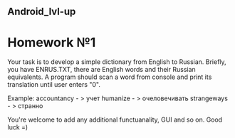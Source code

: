 ## Android_lvl-up

# Homework №1
Your task is to develop a simple dictionary from English to Russian. Briefly, you have ENRUS.TXT, there are English words and their Russian equivalents. A program should scan a word from console and print its translation until user enters "0". 

  Example:
  accountancy - > учет
  humanize - > очеловечивать
  strangeways - > странно
  
You're welcome to add any additional functuanality, GUI and so on. Good luck =) 



